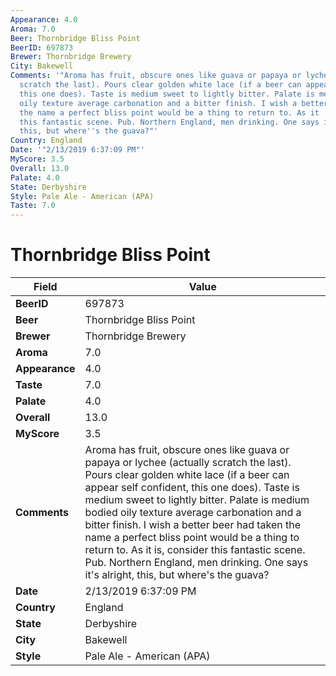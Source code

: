 ```yaml
---
Appearance: 4.0
Aroma: 7.0
Beer: Thornbridge Bliss Point
BeerID: 697873
Brewer: Thornbridge Brewery
City: Bakewell
Comments: '"Aroma has fruit, obscure ones like guava or papaya or lychee (actually
  scratch the last). Pours clear golden white lace (if a beer can appear self confident,
  this one does). Taste is medium sweet to lightly bitter. Palate is medium bodied
  oily texture average carbonation and a bitter finish. I wish a better beer had taken
  the name a perfect bliss point would be a thing to return to. As it  is, consider
  this fantastic scene. Pub. Northern England, men drinking. One says it''s alright,
  this, but where''s the guava?"'
Country: England
Date: '"2/13/2019 6:37:09 PM"'
MyScore: 3.5
Overall: 13.0
Palate: 4.0
State: Derbyshire
Style: Pale Ale - American (APA)
Taste: 7.0
---
```


# Thornbridge Bliss Point

| Field         | Value |
|---------------|-------|
| **BeerID** | 697873 |
| **Beer** | Thornbridge Bliss Point |
| **Brewer** | Thornbridge Brewery |
| **Aroma** | 7.0 |
| **Appearance** | 4.0 |
| **Taste** | 7.0 |
| **Palate** | 4.0 |
| **Overall** | 13.0 |
| **MyScore** | 3.5 |
| **Comments** | Aroma has fruit, obscure ones like guava or papaya or lychee (actually scratch the last). Pours clear golden white lace (if a beer can appear self confident, this one does). Taste is medium sweet to lightly bitter. Palate is medium bodied oily texture average carbonation and a bitter finish. I wish a better beer had taken the name a perfect bliss point would be a thing to return to. As it  is, consider this fantastic scene. Pub. Northern England, men drinking. One says it's alright, this, but where's the guava? |
| **Date** | 2/13/2019 6:37:09 PM |
| **Country** | England |
| **State** | Derbyshire |
| **City** | Bakewell |
| **Style** | Pale Ale - American (APA) |
